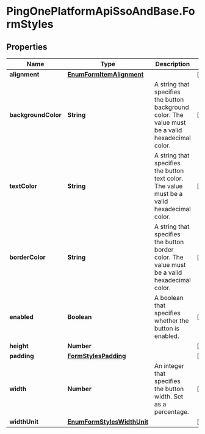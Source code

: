 # PingOnePlatformApiSsoAndBase.FormStyles

## Properties

Name | Type | Description | Notes
------------ | ------------- | ------------- | -------------
**alignment** | [**EnumFormItemAlignment**](EnumFormItemAlignment.md) |  | [optional] 
**backgroundColor** | **String** | A string that specifies the button background color. The value must be a valid hexadecimal color. | [optional] 
**textColor** | **String** | A string that specifies the button text color. The value must be a valid hexadecimal color. | [optional] 
**borderColor** | **String** | A string that specifies the button border color. The value must be a valid hexadecimal color. | [optional] 
**enabled** | **Boolean** | A boolean that specifies whether the button is enabled. | [optional] 
**height** | **Number** |  | [optional] 
**padding** | [**FormStylesPadding**](FormStylesPadding.md) |  | [optional] 
**width** | **Number** | An integer that specifies the button width. Set as a percentage. | [optional] 
**widthUnit** | [**EnumFormStylesWidthUnit**](EnumFormStylesWidthUnit.md) |  | [optional] 


